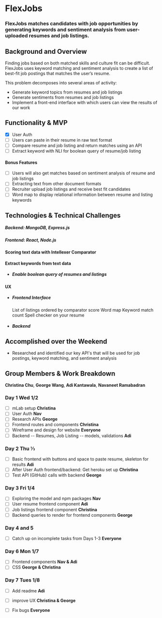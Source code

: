 # FlexJobs

### FlexJobs matches candidates with job opportunities by generating keywords and sentiment analysis from user-uploaded resumes and job listings. 

## Background and Overview

Finding jobs based on both matched skills and culture fit can be difficult. FlexJobs uses keyword matching and sentiment analysis to create a list of best-fit job postings that matches the user’s resume. 

This problem decomposes into several areas of activity:
  * Generate keyword topics from resumes and job listings   
  * Generate sentiments from resumes and job listings 
  * Implement a front-end interface with which users can view the results of our work 

## Functionality & MVP

   - [x] User Auth
   - [ ] Users can paste in their resume in raw text format  
   - [ ] Compare resume and job listing and return matches using an API 
   - [ ] Extract keyword with NLI for boolean query of resume/job listing

#### Bonus Features

   - [ ] Users will also get matches based on sentiment analysis of resume and job listings
   - [ ] Extracting text from other document formats 
   - [ ] Recruiter upload job listings and receive best fit candidates
   - [ ] Word map to display relational information between resume and listing keywords

## Technologies & Technical Challenges
  ##### Backend: MongoDB, Express.js 
  ##### Frontend: React, Node.js

#### Scoring text data with Intellexer Comparator


#### Extract keywords from text data 
  + ##### Enable boolean query of resumes and listings


#### UX
  + ##### Frontend Interface
	List of listings ordered by comparator score
	Word map
	Keyword match count
	Spell checker on your resume

  + ##### Backend


## Accomplished over the Weekend
 - Researched and identified our key API's that will be used for job postings, keyword matching, and sentiment analysis 
 
## Group Members & Work Breakdown

**Christina Chu**,
**George Wang**,
**Adi Kantawala**,
**Navaneet Ramabadran**


### Day 1 Wed 1/2
  - [ ] mLab setup **Christina** 
  - [ ] User Auth **Nav**
  - [ ] Research APIs **George**  
  - [ ] Frontend routes and components **Christina** 
  - [ ] Wireframe and design for website **Everyone** 
  - [ ] Backend -- Resumes, Job Listing -- models, validations **Adi** 

### Day 2 Thu ⅓
  - [ ] Basic frontend with buttons and space to paste resume, skeleton for results **Adi**  
  - [ ] After User Auth frontend/backend: Get heroku set up **Christina**
  - [ ] Test API (GitHub) calls with backend **George** 

### Day 3 Fri 1/4
  - [ ] Exploring the model and npm packages **Nav** 
  - [ ] User resume frontend component **Adi** 
  - [ ] Job listings frontend component **Christina** 
  - [ ] Backend queries to render for frontend components **George** 

### Day 4 and 5 
  - [ ] Catch up on incomplete tasks from Days 1-3 **Everyone**

### Day 6 Mon 1/7
  - [ ] Frontend components **Nav & Adi**
  - [ ] CSS **George & Christina** 

### Day 7 Tues 1/8 
  - [ ] Add readme **Adi**
  - [ ] improve UX **Christina & George**
  - [ ] Fix bugs **Everyone**

